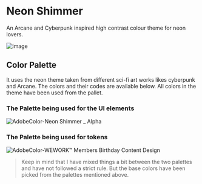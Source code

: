 # Neon Shimmer
An Arcane and Cyberpunk inspired high contrast colour theme for neon lovers.

![image](https://user-images.githubusercontent.com/19551058/144483887-d696e39e-ac52-4ce3-b9eb-3baa4e7f2931.png)

## Color Palette
It uses the neon theme taken from different sci-fi art works likes cyberpunk and Arcane. The colors and their codes are available below. All colors in the theme have been used from the pallet.

### The Palette being used for the UI elements
![AdobeColor-Neon Shimmer _ Alpha](https://user-images.githubusercontent.com/19551058/144379388-f96e7d86-51ab-42db-ab64-f9a9a3cc55d5.jpeg)

### The Palette being used for tokens
![AdobeColor-WEWORK™ Members Birthday  Content Design](https://user-images.githubusercontent.com/19551058/144456766-81c2d6db-aff9-47a6-8424-d694f010989c.jpeg)

> Keep in mind that I have mixed things a bit between the two palettes and have not followed a strict rule. But the base colors have been picked from the palettes mentioned above.